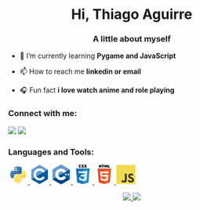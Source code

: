 <h1 align="center">Hi, Thiago Aguirre</h1>
<h3 align="center">A little about myself</h3>

- 🌱 I’m currently learning **Pygame and JavaScript**

- 📫 How to reach me **linkedin or email**

- 🎧 Fun fact **i love watch anime and role playing**

<h3 align="left">Connect with me:</h3>
<p align="left">
 <a href = "mailto:thiago.aguirre08@outlook.com"><img src="https://img.shields.io/badge/Gmail-D14836?style=for-the-badge&logo=gmail&logoColor=white" target="_blank"></a>
  <a href="https://www.linkedin.com/in/thiago-oliveira-aguirre-640a21209/" target="_blank"><img src="https://img.shields.io/badge/-LinkedIn-%230077B5?style=for-the-badge&logo=linkedin&logoColor=white" target="_blank"></a>


</p>

<h3 align="left">Languages and Tools:</h3>
<p align="left"><a href="https://www.python.org" target="_blank" rel="noreferrer"> <img src="https://raw.githubusercontent.com/devicons/devicon/master/icons/python/python-original.svg" alt="python" width="40" height="40"/> </a> <a href="https://www.cprogramming.com/" target="_blank" rel="noreferrer"> <img src="https://raw.githubusercontent.com/devicons/devicon/master/icons/c/c-original.svg" alt="c" width="40" height="40"/> </a> <a href="https://www.w3schools.com/cpp/" target="_blank" rel="noreferrer"> <img src="https://raw.githubusercontent.com/devicons/devicon/master/icons/cplusplus/cplusplus-original.svg" alt="cplusplus" width="40" height="40"/> </a> <a href="https://www.w3schools.com/css/" target="_blank" rel="noreferrer"> <img src="https://raw.githubusercontent.com/devicons/devicon/master/icons/css3/css3-original-wordmark.svg" alt="css3" width="40" height="40"/> </a> <a href="https://www.w3.org/html/" target="_blank" rel="noreferrer"> <img src="https://raw.githubusercontent.com/devicons/devicon/master/icons/html5/html5-original-wordmark.svg" alt="html5" width="40" height="40"/> </a> <a href="https://developer.mozilla.org/en-US/docs/Web/JavaScript" target="_blank" rel="noreferrer"> <img src="https://raw.githubusercontent.com/devicons/devicon/master/icons/javascript/javascript-original.svg" alt="javascript" width="40" height="40"/> </a>  </p>


<div align="center">
  <a href="https://github.com/ThiagoAguirre">
  <img height="180em" src="https://github-readme-stats.vercel.app/api?username=ThiagoAguirre&show_icons=true&theme=dark&include_all_commits=true&count_private=true"/>
  <img height="180em" src="https://github-readme-stats.vercel.app/api/top-langs/?username=ThiagoAguirre&layout=compact&langs_count=7&theme=dark"/>
</div>

